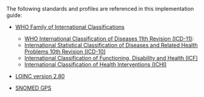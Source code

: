 The following standards and profiles are referenced in this implementation guide:

  * [WHO Family of International Classifications](https://www.who.int/standards/classifications)
  
	- [WHO International Classification of Diseases 11th Revision (ICD-11)](https://icd.who.int/browse/2025-01/mms/en):
	- [International Statistical Classification of Diseases and Related Health Problems 10th Revision (ICD-10)](https://icd.who.int/browse10/2019/en)
	- [International Classification of Functioning, Disability and Health (ICF)](https://icd.who.int/dev11/l-icf/en)
	- [International Classification of Health Interventions (ICHI)](https://icd.who.int/dev11/l-ichi/en)
  
  * [LOINC version 2.80](https://loinc.org/news/loinc-version-2-80-hotfix-is-now-available/)
  
  * [SNOMED GPS](https://www.snomed.org/gps)